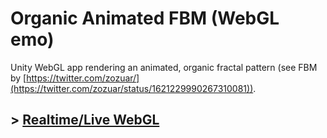 # Organic Animated FBM (WebGL emo)
Unity WebGL app rendering an animated, organic fractal pattern (see FBM by [https://twitter.com/zozuar/](https://twitter.com/zozuar/status/1621229990267310081)).

## >  [Realtime/Live WebGL](https://mirzabeig.github.io/Animated-Organic-FBM-WebGL/)
